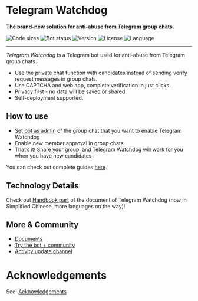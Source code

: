 # Telegram Watchdog
**The brand-new solution for anti-abuse from Telegram group chats.**

![Code sizes](https://img.shields.io/github/languages/code-size/Astrian/tg-watchdog) ![Bot status](https://img.shields.io/uptimerobot/status/m792170701-ebdaa3087e981bf3114d557f?label=bot%20now) ![Version](https://img.shields.io/github/v/release/Astrian/tg-watchdog) ![License](https://img.shields.io/github/license/Astrian/tg-watchdog) ![Language](https://img.shields.io/github/languages/top/Astrian/tg-watchdog)

---

*Telegram Watchdog* is a Telegram bot used for anti-abuse from Telegram group chats.

- Use the private chat function with candidates instead of sending verify request messages in group chats.
- Use CAPTCHA and web app, complete verification in just clicks.
- Privacy first - no data will be saved or shared.
- Self-deployment supported.

## How to use
- [Set bot as admin](https://t.me/WatchdogVerifyBot?startgroup=start&admin=can_invite_users) of the group chat that you want to enable Telegram Watchdog
- Enable new member approval in group chats
- That’s it! Share your group, and Telegram Watchdog will work for you when you have new candidates

You can check out complete guides [here](https://tgwatchdog.astrian.moe/help/enable-in-groupchats/).

## Technology Details
Check out [Handbook part](https://tgwatchdog.astrian.moe/zh/handbook/) of the document of Telegram Watchdog (now in Simplified Chinese, more languages on the way)!

## More & Community
- [Documents](https://tgwatchdog.astrian.moe/)
- [Try the bot + community](https://t.me/tgwatchdog_chat)
- [Activity update channel](https://t.me/tgwatchdog_update)

# Acknowledgements
See: [Acknowledgements](/acknowledgements.md)